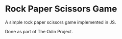 # Rock Paper Scissors Game

A simple rock paper scissors game implemented in JS.

Done as part of The Odin Project.